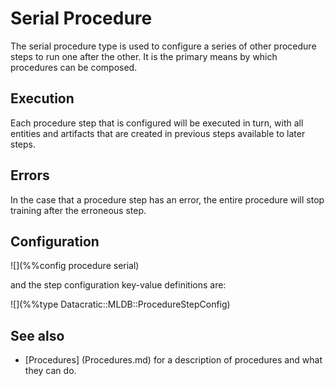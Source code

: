 # Serial Procedure

The serial procedure type is used to configure a series of other procedure steps to
run one after the other.  It is the primary means by which procedures can be
composed.

## Execution

Each procedure step that is configured will be executed in turn, with all entities
and artifacts that are created in previous steps available to later steps.

## Errors

In the case that a procedure step has an error, the entire procedure will stop
training after the erroneous step.

## Configuration

![](%%config procedure serial)

and the step configuration key-value definitions are:

![](%%type Datacratic::MLDB::ProcedureStepConfig)


## See also

* [Procedures] (Procedures.md) for a description of procedures and what they can do.
